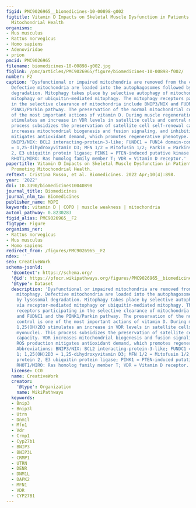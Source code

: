 ```yaml
---
figid: PMC9026965__biomedicines-10-00898-g002
figtitle: Vitamin D Impacts on Skeletal Muscle Dysfunction in Patients with COPD Promoting
  Mitochondrial Health
organisms:
- Mus musculus
- Rattus norvegicus
- Homo sapiens
- Adenoviridae
- prion
pmcid: PMC9026965
filename: biomedicines-10-00898-g002.jpg
figlink: /pmc/articles/PMC9026965/figure/biomedicines-10-00898-f002/
number: F2
caption: 'Dysfunctional or impaired mitochondria are removed from the cell via mitophagy.
  Defective mitochondria are loaded into the autophagosomes followed by lysosomal
  degradation. Mitophagy takes place by selective autophagy of mitochondria via receptor-mediated
  mitophagy or ubiquitin-mediated mitophagy. The mitophagy receptors participating
  in the selective clearance of mitochondria include BNIP3/NIX and FUDNC1 and the
  PINK1/Parkin pathway. The preservation of the normal mitochondrial control is one
  of the most important actions of vitamin D. During muscle regeneration, 1,25(OH)2D3
  stimulates an increase in VDR levels in satellite cells and central myonuclei. This
  process subsidizes the preservation of satellite cell self-renewal capacity. VDR
  increases mitochondrial biogenesis and fusion signaling, and inhibiting ROS production
  mitigates antioxidant demand, which promotes regenerative phenotype. Abbreviations:
  BNIP3/NIX: BCL2 interacting-protein-3-like; FUNDC1 = FUN14 domain-containing 1; 1,25(OH)2D3
  = 1,25-dihydroxyvitamin D3; MFN 1/2 = Mitofusin 1/2; Parkin = Parkinson protein
  2, E3 ubiquitin protein ligase; PINK1 = PTEN-induced putative kinase protein-1;
  RHOT1/MIRO: Ras homolog family member T; VDR = Vitamin D receptor.'
papertitle: Vitamin D Impacts on Skeletal Muscle Dysfunction in Patients with COPD
  Promoting Mitochondrial Health.
reftext: Cristina Russo, et al. Biomedicines. 2022 Apr;10(4):898.
year: '2022'
doi: 10.3390/biomedicines10040898
journal_title: Biomedicines
journal_nlm_ta: Biomedicines
publisher_name: MDPI
keywords: vitamin D | COPD | muscle weakness | mitochondria
automl_pathway: 0.8230283
figid_alias: PMC9026965__F2
figtype: Figure
organisms_ner:
- Rattus norvegicus
- Mus musculus
- Homo sapiens
redirect_from: /figures/PMC9026965__F2
ndex: ''
seo: CreativeWork
schema-jsonld:
  '@context': https://schema.org/
  '@id': https://pfocr.wikipathways.org/figures/PMC9026965__biomedicines-10-00898-g002.html
  '@type': Dataset
  description: 'Dysfunctional or impaired mitochondria are removed from the cell via
    mitophagy. Defective mitochondria are loaded into the autophagosomes followed
    by lysosomal degradation. Mitophagy takes place by selective autophagy of mitochondria
    via receptor-mediated mitophagy or ubiquitin-mediated mitophagy. The mitophagy
    receptors participating in the selective clearance of mitochondria include BNIP3/NIX
    and FUDNC1 and the PINK1/Parkin pathway. The preservation of the normal mitochondrial
    control is one of the most important actions of vitamin D. During muscle regeneration,
    1,25(OH)2D3 stimulates an increase in VDR levels in satellite cells and central
    myonuclei. This process subsidizes the preservation of satellite cell self-renewal
    capacity. VDR increases mitochondrial biogenesis and fusion signaling, and inhibiting
    ROS production mitigates antioxidant demand, which promotes regenerative phenotype.
    Abbreviations: BNIP3/NIX: BCL2 interacting-protein-3-like; FUNDC1 = FUN14 domain-containing
    1; 1,25(OH)2D3 = 1,25-dihydroxyvitamin D3; MFN 1/2 = Mitofusin 1/2; Parkin = Parkinson
    protein 2, E3 ubiquitin protein ligase; PINK1 = PTEN-induced putative kinase protein-1;
    RHOT1/MIRO: Ras homolog family member T; VDR = Vitamin D receptor.'
  license: CC0
  name: CreativeWork
  creator:
    '@type': Organization
    name: WikiPathways
  keywords:
  - Bnip3
  - Bnip3l
  - Utrn
  - Dnm1l
  - Mfn1
  - Vdr
  - Crmp1
  - Cyp27b1
  - BNIP3
  - BNIP3L
  - CRMP1
  - UTRN
  - DENR
  - DNM1L
  - DAPK2
  - MFN1
  - VDR
  - CYP27B1
---
```

